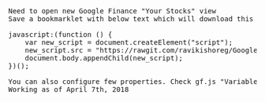 <pre>
Need to open new Google Finance "Your Stocks" view
Save a bookmarklet with below text which will download this file and render a stock ticker 

javascript:(function () {
    var new_script = document.createElement("script"); 
    new_script.src = "https://rawgit.com/ravikishoreg/GoogleFinanceNewStocksViewTicker/master/gf.js"; 
    document.body.appendChild(new_script);
})();

You can also configure few properties. Check gf.js "Variables that can be configured in the bookmaklet"
Working as of April 7th, 2018
</pre>
